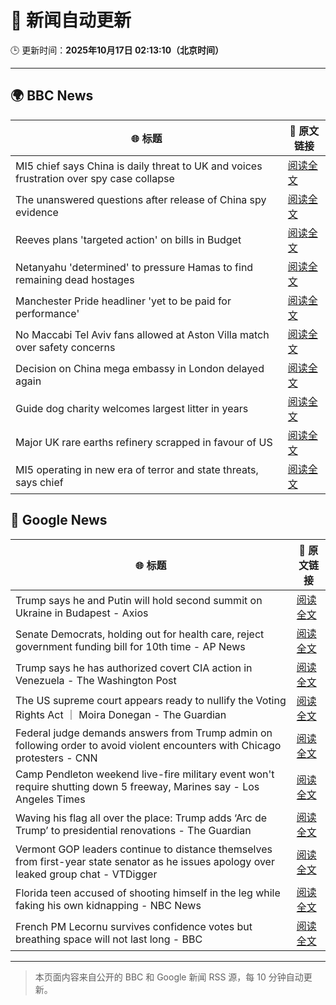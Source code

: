 # 🧠 新闻自动更新

🕒 更新时间：**2025年10月17日 02:13:10（北京时间）**

---

## 🌍 BBC News

| 🌐 标题 | 🔗 原文链接 |
|--------|-------------|
| MI5 chief says China is daily threat to UK and voices frustration over spy case collapse | [阅读全文](https://www.bbc.com/news/articles/c0ex172rxwzo?at_medium=RSS&at_campaign=rss) |
| The unanswered questions after release of China spy evidence | [阅读全文](https://www.bbc.com/news/articles/cp3x55rqdy5o?at_medium=RSS&at_campaign=rss) |
| Reeves plans 'targeted action' on bills in Budget | [阅读全文](https://www.bbc.com/news/articles/c8eykkgdze5o?at_medium=RSS&at_campaign=rss) |
| Netanyahu 'determined' to pressure Hamas to find remaining dead hostages | [阅读全文](https://www.bbc.com/news/articles/c4gkm0243wzo?at_medium=RSS&at_campaign=rss) |
| Manchester Pride headliner 'yet to be paid for performance' | [阅读全文](https://www.bbc.com/news/articles/cpq1ddje202o?at_medium=RSS&at_campaign=rss) |
| No Maccabi Tel Aviv fans allowed at Aston Villa match over safety concerns | [阅读全文](https://www.bbc.com/sport/football/articles/cy9pjv59w95o?at_medium=RSS&at_campaign=rss) |
| Decision on China mega embassy in London delayed again | [阅读全文](https://www.bbc.com/news/articles/cr7mn28drz8o?at_medium=RSS&at_campaign=rss) |
| Guide dog charity welcomes largest litter in years | [阅读全文](https://www.bbc.com/news/articles/c04glp477ygo?at_medium=RSS&at_campaign=rss) |
| Major UK rare earths refinery scrapped in favour of US | [阅读全文](https://www.bbc.com/news/articles/czxnv7y03nno?at_medium=RSS&at_campaign=rss) |
| MI5 operating in new era of terror and state threats, says chief | [阅读全文](https://www.bbc.com/news/articles/cgr40w2zereo?at_medium=RSS&at_campaign=rss) |

## 📰 Google News

| 🌐 标题 | 🔗 原文链接 |
|--------|-------------|
| Trump says he and Putin will hold second summit on Ukraine in Budapest - Axios | [阅读全文](https://news.google.com/rss/articles/CBMidEFVX3lxTE1VeldfOGdPWGVCVXNDUno5YUxKR0d3d043R0tNUVQ5MUZsX0k2S003cDJ3Ync3dDlVcmxfQzBOMV9ZQzRTalU2NjVoeEVMWEQ4a2pGVVNBMkttdUVjSHpsQjJqeURkOTZlN1U1U2tXejJoTWdn?oc=5) |
| Senate Democrats, holding out for health care, reject government funding bill for 10th time - AP News | [阅读全文](https://news.google.com/rss/articles/CBMipwFBVV95cUxQZlAwM0NMZFdmSlJTeWQwVkJKb0FzMzF5X1c3TGpRSVp5MGZXTTgyVVRDSHBqX3pkMzNRRGZuckJENGNIX3NMYm85M1lOMFNrVGx3b2k4d3ozbnpRdEtnT3JXbmJ4ZXlaaGFFVkt6UkFuY1phRW5mbjV6Rml4TXc5OHA3RUVOV2FtcGFOWVhKdzJmMmFydVE4YzE2S081RWpmc1FnbVRWWQ?oc=5) |
| Trump says he has authorized covert CIA action in Venezuela - The Washington Post | [阅读全文](https://news.google.com/rss/articles/CBMioAFBVV95cUxOVFYzdDlXSXYtMEEwX3cxWklEMGxXU0diNVFDRHBxLTZ0MXdNUWtvaXdMc2xXc0VyY0pLQ0dGV2xGV3FwU1dqc0JvYXRpOTlOLWxWZ29tc1d1UDNrWTByR0JzSFNiRW45eTBkbS1tUW5wT3BTdjJ2aUJpU1pFRFp6NXB5ckRfMjBuT0RpU1pqY1oyTjVJS0FBU2hFUm5QN2pY?oc=5) |
| The US supreme court appears ready to nullify the Voting Rights Act ｜ Moira Donegan - The Guardian | [阅读全文](https://news.google.com/rss/articles/CBMijgFBVV95cUxNSmw1MDhqUHlOOU9rQlBkUEdOMWNaaE9QWHJsOW0ybXF0UXhPQzdiMjBYLWhqTG1FRGxMSlJQRFhZMTV3c09rZVg5OUpUVUdQM3B0QXM3bEU4WWV3Y2VZblZwNnNoYVNTb28yRGRFNFh5dnNfTW9ETTRPTlJ2SEtuaHJ0bFY3Ykh4ZmpXZzV3?oc=5) |
| Federal judge demands answers from Trump admin on following order to avoid violent encounters with Chicago protesters - CNN | [阅读全文](https://news.google.com/rss/articles/CBMifkFVX3lxTE5VVkpDSEt1SWc0SENLMHVnNENZQ29CZTAxdnNwQ3c5QVFNRmtrTjFHS0tUMS1uZ3RWcTUwZ2QtY2sxWUE1emxCWlB0NVJYTk1zNHppU09PWFEtOC1FSTRULVNhYndCZU1vMU9Tak9nV3I5WkNQZGpxQ1Eza1B0Zw?oc=5) |
| Camp Pendleton weekend live-fire military event won't require shutting down 5 freeway, Marines say - Los Angeles Times | [阅读全文](https://news.google.com/rss/articles/CBMirAFBVV95cUxPUUxrUXM4TS1VNW5jcVFxT2dyNWNFRkxMSGJIdmZIUlU5NVVzaU1scnptT09oUTF5TkxqeWUxZ1FZZ1JOT1FtZFRXWXlCQzJKZElmUzRfTzFHTF9mT0dXb3RnSkJDejFBZWE2Sy1VUkx1Z2dOMEdEZm1mTkZIVFZXNmgtd0dJNG1XRXRKSHJ3UG5IbXZNcmRMand2b3BRcENhNDdSdnkwdzdQaEpT?oc=5) |
| Waving his flag all over the place: Trump adds ‘Arc de Trump’ to presidential renovations - The Guardian | [阅读全文](https://news.google.com/rss/articles/CBMiggFBVV95cUxOTFI5X2V3VUdhaEIyT01VQjVQM1AtSVR4Y2RBZS1ucVZXV1JTSUVRSlhmbXFIaVdsX29zT085eTJBWXQ2UHhubFR6Rm9aZzh0aDlPd1RPaDJWTDktQnpCOW5tVFhTdEtKTjBRc0Q3eThkeE51enhrM1cyYWptTnIyM3pR?oc=5) |
| Vermont GOP leaders continue to distance themselves from first-year state senator as he issues apology over leaked group chat - VTDigger | [阅读全文](https://news.google.com/rss/articles/CBMi7AFBVV95cUxOaHpWZ044b2dTN0d6QnczdzNZVVg5SjFwa2huU0FHRHU3VWg0SktPdHZzOEtWTWxTVERkQXpqX1lteFl4Z3BSb1dVd05CR3NUc3ppeEJYbGUzTXlVREktbkVHMVNoMnhyVmZ1eGxEeThBY24zNXdMSEtPQmhZdlM1MUgya0hSQk5mTlJxNUN5MGlZcF9IX3JmTTRCZ3hhaG5EZ01ZbG9vN3lRdE0zYkpzdUQ3V04tMWFYcTNmRUE2MnlzT2JoaDgxNkJmU25ucWJiN18zc3hFbGxOUl9ybV80U1BMMy01dllsNmhzYw?oc=5) |
| Florida teen accused of shooting himself in the leg while faking his own kidnapping - NBC News | [阅读全文](https://news.google.com/rss/articles/CBMioAFBVV95cUxOdXdmYmFxYmlwYWhRa2NNUEdfTjM4OFk2LXNHRXJhcEpnN3p4V3U4N1hoREpmNmtTOExtZW1fZGFENWxZNlpfZjhtWjFRbjNCYTBGUThkUWQtZHZpVHpjSHMyclhLOFpORjZ3d0N3ZEdnb1RoX241NFFoem9VYjczeERUcVlORkFYRkdmREVfRUNIRUxEQ3NSdWQ5QWYyOG5x0gFWQVVfeXFMUEJNcDhLZW8xTENkcmdWUDBTQ1hUUkx4YVl3aXItaW5uVTFjQkJnZ2VTTlM5WW1lTlZKRFdCRmFyOF9qVnc4M1VhR0NhMEhSeXVhR0kxbXc?oc=5) |
| French PM Lecornu survives confidence votes but breathing space will not last long - BBC | [阅读全文](https://news.google.com/rss/articles/CBMiWkFVX3lxTFBDWWRnaHcxOFBRMlZscDh4anRWNmdMdXZsdmVPVzExVEdHNzBrUlYtWGJaYUhCWUdnZ0d5LWVrTFNya0FxSUhZaUp2ODFsTFdVUmtUTUxpRkhWd9IBX0FVX3lxTFB2VVFBSjJNWVlTUGlWSkxDQUZiYTVQTl9wdG84NGtqM01ZWl9uYWc5dkk0Rko1cENuamZrcThFNHlENmxkcG5LVkZUUVdRR2dpUTZ3cGkwODQ2Wm5hMUxj?oc=5) |

---
> 本页面内容来自公开的 BBC 和 Google 新闻 RSS 源，每 10 分钟自动更新。